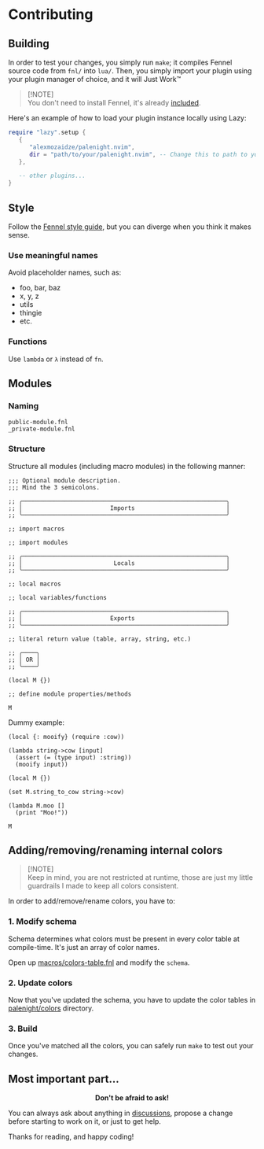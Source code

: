 # Contributing

## Building

In order to test your changes, you simply run `make`; it compiles Fennel source code from `fnl/` into `lua/`. Then, you simply import your plugin using your plugin manager of choice, and it will Just Work&trade;

> [!NOTE]\
> You don't need to install Fennel, it's already [included](deps/).

Here's an example of how to load your plugin instance locally using Lazy:
```lua
require "lazy".setup {
   {
      "alexmozaidze/palenight.nvim",
      dir = "path/to/your/palenight.nvim", -- Change this to path to your plugin
   },

   -- other plugins...
}
```

## Style

Follow the [Fennel style guide][fennel-style-guide], but you can diverge when you think it makes sense.

### Use meaningful names

Avoid placeholder names, such as:
- foo, bar, baz
- x, y, z
- utils
- thingie
- etc.

### Functions

Use `lambda` or `λ` instead of `fn`.

## Modules

### Naming

```
public-module.fnl
_private-module.fnl
```

### Structure

Structure all modules (including macro modules) in the following manner:
```fnl
;;; Optional module description.
;;; Mind the 3 semicolons.

;; ╭──────────────────────────────────────────────────────────╮
;; │                         Imports                          │
;; ╰──────────────────────────────────────────────────────────╯

;; import macros

;; import modules

;; ╭──────────────────────────────────────────────────────────╮
;; │                          Locals                          │
;; ╰──────────────────────────────────────────────────────────╯

;; local macros

;; local variables/functions

;; ╭──────────────────────────────────────────────────────────╮
;; │                         Exports                          │
;; ╰──────────────────────────────────────────────────────────╯

;; literal return value (table, array, string, etc.)

;; ╭────╮
;; │ OR │
;; ╰────╯

(local M {})

;; define module properties/methods

M
```

Dummy example:
```fnl
(local {: mooify} (require :cow))

(lambda string->cow [input]
  (assert (= (type input) :string))
  (mooify input))

(local M {})

(set M.string_to_cow string->cow)

(lambda M.moo []
  (print "Moo!"))

M
```

## Adding/removing/renaming internal colors

> [!NOTE]\
> Keep in mind, you are not restricted at runtime, those are just my little guardrails I made to keep all colors consistent.

In order to add/remove/rename colors, you have to:

### 1. Modify schema

Schema determines what colors must be present in every color table at compile-time. It's just an array of color names.

Open up [macros/colors-table.fnl][colors-schema] and modify the `schema`.

### 2. Update colors

Now that you've updated the schema, you have to update the color tables in [palenight/colors](fnl/palenight/colors) directory.

### 3. Build

Once you've matched all the colors, you can safely run `make` to test out your changes.

## Most important part...

<div align="center">

**Don't be afraid to ask!**

</div>

You can always ask about anything in [discussions][discussions], propose a change before starting to work on it, or just to get help.

Thanks for reading, and happy coding!

[colors-schema]: macros/colors-table.fnl#L6
[fennel-style-guide]: https://fennel-lang.org/style
[discussions]: https://github.com/alexmozaidze/palenight.nvim/discussions

